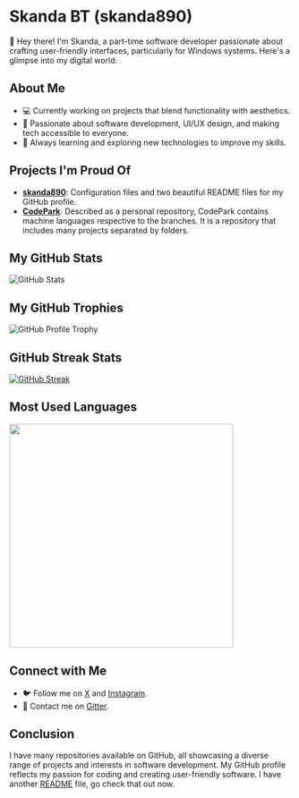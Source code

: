 <!DOCTYPE html>
<html lang="en">
<head>
    <meta charset="UTF-8">
    <meta name="viewport" content="width=device-width, initial-scale=1.0">
</head>
<body>
    <div class="container">
        <h1>Skanda BT (skanda890)</h1>
        <p>👋 Hey there! I'm Skanda, a part-time software developer passionate about crafting user-friendly interfaces, particularly for Windows systems. Here's a glimpse into my digital world:</p>
        <h2>About Me</h2>
        <ul>
            <li>💻 Currently working on projects that blend functionality with aesthetics.</li>
            <li>🌟 Passionate about software development, UI/UX design, and making tech accessible to everyone.</li>
            <li>🌱 Always learning and exploring new technologies to improve my skills.</li>
        </ul>
        <h2>Projects I'm Proud Of</h2>
<ul>
    <li><strong><a href="https://github.com/skanda890/skanda890">skanda890</a></strong>: Configuration files and two beautiful README files for my GitHub profile.</li>
    <li><strong><a href="https://github.com/skanda890/CodePark">CodePark</a></strong>: Described as a personal repository, CodePark contains machine languages respective to the branches. It is a repository that includes many projects separated by folders. </li>
</ul>
        <h2>My GitHub Stats</h2>
        <img src="https://github-readme-stats.vercel.app/api?username=skanda890" alt="GitHub Stats">
        <h2>My GitHub Trophies</h2>
        <img src="https://github-profile-trophy.vercel.app/?username=skanda890" alt="GitHub Profile Trophy">
        <h2>GitHub Streak Stats</h2>
        <a href="https://git.io/streak-stats"><img src="https://streak-stats.demolab.com?user=skanda890&theme=dark&hide_border=true" alt="GitHub Streak" /></a>
        <h2>Most Used Languages</h2>
        <img width=400 src='https://github-readme-stats.vercel.app/api/top-langs/?username=joshxfi&theme=vue-dark&show_icons=true&hide_border=true&layout=compact' />
        <h2>Connect with Me</h2>
        <ul>
            <li>🐦 Follow me on <a href="https://x.com/SkandaBT2015">X</a> and <a href="https://www.instagram.com/skandabt/">Instagram</a>.</li>
            <li>📧 Contact me on <a href="https://matrix.to/#/@skanda890:gitter.im">Gitter</a>.</li>
        </ul>
        <h2>Conclusion</h2>
        <p>I have many repositories available on GitHub, all showcasing a diverse range of projects and interests in software development. My GitHub profile reflects my passion for coding and creating user-friendly software. I have another <a href="https://github.com/skanda890/skanda890/blob/HTML/README-adventure.md">README</a> file, go check that out now.</p>
    </div>
</body>
</html>
